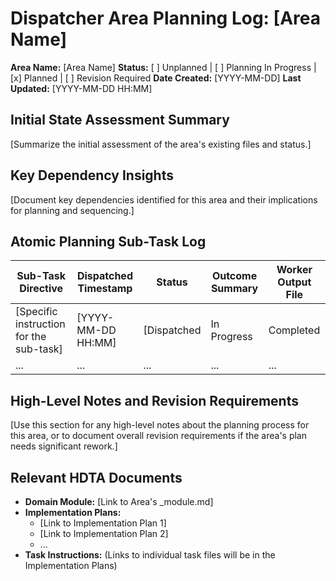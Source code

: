 # Dispatcher Area Planning Log: [Area Name]

**Area Name:** [Area Name]
**Status:** [ ] Unplanned | [ ] Planning In Progress | [x] Planned | [ ] Revision Required
**Date Created:** [YYYY-MM-DD]
**Last Updated:** [YYYY-MM-DD HH:MM]

## Initial State Assessment Summary

[Summarize the initial assessment of the area's existing files and status.]

## Key Dependency Insights

[Document key dependencies identified for this area and their implications for planning and sequencing.]

## Atomic Planning Sub-Task Log

| Sub-Task Directive | Dispatched Timestamp | Status | Outcome Summary | Worker Output File |
|---|---|---|---|---|
| [Specific instruction for the sub-task] | [YYYY-MM-DD HH:MM] | [Dispatched | In Progress | Completed | Failed | Revision Required] | [Brief summary of the outcome, e.g., "Created plan outline", "Dependency analysis complete", "Revision needed: {reason}"] | [Link to Worker Sub-Task Output file] |
| ... | ... | ... | ... | ... |

## High-Level Notes and Revision Requirements

[Use this section for any high-level notes about the planning process for this area, or to document overall revision requirements if the area's plan needs significant rework.]

## Relevant HDTA Documents

- **Domain Module:** [Link to Area's _module.md]
- **Implementation Plans:**
    - [Link to Implementation Plan 1]
    - [Link to Implementation Plan 2]
    - ...
- **Task Instructions:** (Links to individual task files will be in the Implementation Plans)

